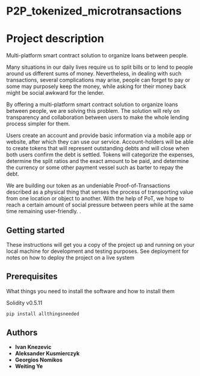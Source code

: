 # P2P_tokenized_microtransactions

# Project description 

Multi-platform smart contract solution to organize loans between people.

Many situations in our daily lives require us to split bills or to lend to people around us different sums of money. Nevertheless, in dealing with such transactions, several complications may arise, people can forget to pay or some may purposely keep the money, while asking for their money back might be social awkward for the lender.

By offering a multi-platform smart contract solution to organize loans between people, we are solving this problem. The solution will rely on transparency and collaboration between users to make the whole lending process simpler for them.

Users create an account and provide basic information via a mobile app or website, after which they can use our service. Account-holders will be able to create tokens that will represent outstanding debts and will close when both users confirm the debt is settled. Tokens will categorize the expenses, determine the split ratios and the exact amount to be paid, and determine the currency or some other payment vessel such as barter to repay the debt. 

We are building our token as an undeniable Proof-of-Transactions described as a physical thing that senses the process of transporting value from one location or object to another. With the help of PoT, we hope to reach a certain amount of social pressure between peers while at the same time remaining user-friendly.
.







## Getting started

These instructions will get you a copy of the project up and running on your local machine for development and testing purposes. See deployment for notes on how to deploy the project on a live system


## Prerequisites

What things you need to install the software and how to install them


Solidity v0.5.11

```bash
pip install allthingsneeded
```
## Authors

* **Ivan Knezevic**
* **Aleksander Kusmierczyk**
* **Georgios Nomikos**
* **Weiting Ye**

